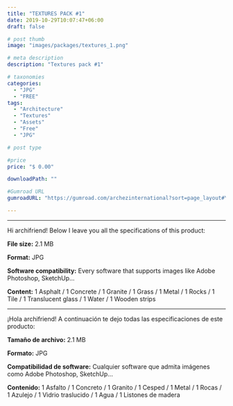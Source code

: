 ```yaml
---
title: "TEXTURES PACK #1"
date: 2019-10-29T10:07:47+06:00
draft: false

# post thumb
image: "images/packages/textures_1.png"

# meta description
description: "Textures pack #1"

# taxonomies
categories:
  - "JPG"
  - "FREE"
tags:
  - "Architecture"
  - "Textures"
  - "Assets"
  - "Free"
  - "JPG"

# post type

#price
price: "$ 0.00"

downloadPath: ""

#Gumroad URL
gumroadURL: "https://gumroad.com/archezinternational?sort=page_layout#YnsUl"

---
```


___

Hi archifriend! Below I leave you all the specifications of this product:

**File size:** 2.1 MB

**Format:** JPG

**Software compatibility:** Every software that supports images like Adobe Photoshop, SketchUp...

**Content:** 1 Asphalt / 1 Concrete / 1 Granite / 1 Grass / 1 Metal / 1 Rocks / 1 Tile / 1 Translucent glass / 1 Water / 1 Wooden strips

_____

¡Hola archifriend! A continuación te dejo todas las especificaciones de este producto:

**Tamaño de archivo:** 2.1 MB

**Formato:** JPG

**Compatibilidad de software:** Cualquier software que admita imágenes como Adobe Photoshop, SketchUp...

**Contenido:** 1 Asfalto / 1 Concreto / 1 Granito / 1 Cesped / 1 Metal / 1 Rocas / 1 Azulejo / 1 Vidrio traslucido / 1 Agua / 1 Listones de madera